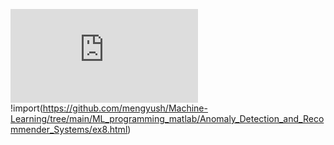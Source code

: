 ![contents](https://github.com/mengyush/Machine-Learning/tree/main/ML_programming_matlab/Anomaly_Detection_and_Recommender_Systems/ex8.html)
!import(https://github.com/mengyush/Machine-Learning/tree/main/ML_programming_matlab/Anomaly_Detection_and_Recommender_Systems/ex8.html)
